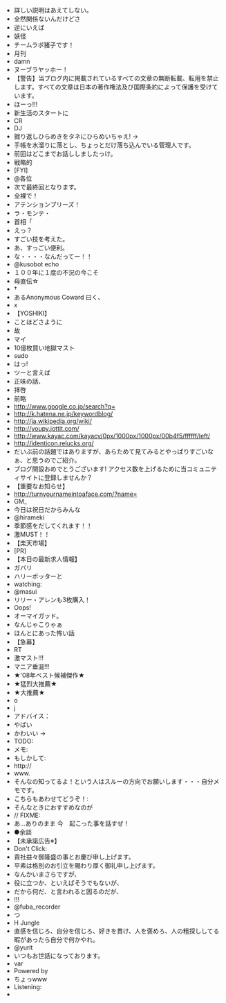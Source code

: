 * 詳しい説明はあえてしない。
* 全然関係ないんだけどさ
* 逆にいえば
* 妖怪
* チームラボ猪子です！
* 月刊
* damn
* ヌーブラヤッホー！
* 【警告】当ブログ内に掲載されているすべての文章の無断転載、転用を禁止します。すべての文章は日本の著作権法及び国際条約によって保護を受けています。
* ほーっ!!!
* 新生活のスタートに
* CR
* DJ
* 掘り返しひらめきをタネにひらめいちゃえ! -> 
* 手帳を水溜りに落とし、ちょっとだけ落ち込んでいる管理人です。
* 前回はどこまでお話ししましたっけ。
* 戦略的
* [FYI]
* @各位 
* 次で最終回となります。
* 全裸で！
* アテンションプリーズ！
* ラ・モンテ・
* 首相「
* えっ？
* すごい技を考えた。
* あ、すっごい便利。
* な・・・・なんだってー！！
* @kusobot echo 
* １００年に１度の不況の今こそ
* 母直伝☆
* †
* あるAnonymous Coward 曰く、
* x
* 【YOSHIKI】
* ことほどさように
* 故
* マイ
* 10億枚買い地獄マスト
* sudo 
* はっ!
* ツーと言えば
* 正味の話、
* 拝啓
* 前略
* http://www.google.co.jp/search?q=
* http://k.hatena.ne.jp/keywordblog/
* http://ja.wikipedia.org/wiki/
* http://youpy.jottit.com/
* http://www.kayac.com/kayacv/0px/1000px/1000px/00b4f5/ffffff/left/
* http://identicon.relucks.org/
* だいぶ前の話題ではありますが、あらためて見てみるとやっぱりすごいなぁ、と思うのでご紹介。
* ブログ開設おめでとうございます! アクセス数を上げるために当コミュニティサイトに登録しませんか？
* 【重要なお知らせ】
* http://turnyournameintoaface.com/?name=
* GM_
* 今日は祝日だからみんな
* @hirameki
* 季節感をだしてくれます！！
* 激MUST！！
* 【楽天市場】
* [PR]
* 【本日の最新求人情報】
* ガバリ
* ハリーポッターと
* watching:
* @masui
* リリー・アレンも3枚購入！
* Oops!
* オーマイガッド。
* なんじゃこりゃぁ
* ほんとにあった怖い話
* 【急募】
* RT
* 激マスト!!!
* マニア垂涎!!!
* ★'08年ベスト候補傑作★
* ★猛烈大推薦★
* ★大推薦★
* o
* j
* アドバイス：
* やばい
* かわいい → 
* TODO:
* メモ:
* もしかして:
* http://
* www.
* そんなの知ってるよ！という人はスルーの方向でお願いします・・・自分メモです。
* こちらもあわせてどうぞ！:
* そんなときにおすすめなのが
* // FIXME: 
* あ…ありのまま 今　起こった事を話すぜ！
* ●余談
* 【未承諾広告※】
* Don't Click: 
* 貴社益々御隆盛の事とお慶び申し上げます。
* 平素は格別のお引立を賜わり厚く御礼申し上げます。
* なんかいまさらですが、
* 役に立つか、といえばそうでもないが、
* だから何だ、と言われると困るのだが、
* !!!
* @fuba_recorder
* つ
* H Jungle
* 直感を信じろ、自分を信じろ、好きを貫け、人を褒めろ、人の粗探ししてる暇があったら自分で何かやれ。
* @yurit
* いつもお世話になっております。
* var
* Powered by 
* ちょっwww
* Listening: 
* ‮

